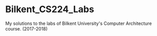 # Bilkent_CS224_Labs
My solutions to the labs of Bilkent University's Computer Architecture course. (2017-2018)

